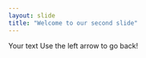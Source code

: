 ```yaml
---
layout: slide
title: "Welcome to our second slide"
---
```

Your text Use the left arrow to go back!
